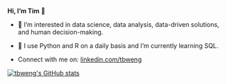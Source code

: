 

**Hi, I’m Tim** 👋 
- 👀 I’m interested in data science, data analysis, data-driven solutions, and human decision-making.
- 🌱 I use Python and R on a daily basis and I’m currently learning SQL.

- Connect with me on:
[linkedin.com/tbweng](https://linkedin.com/tbweng)

[![tbweng's GitHub stats](https://github-readme-stats.vercel.app/api?username=tbweng&include_all_commits=true&count_private=true&show_icons=true&theme=radical&hide=contribs)](https://github.com/tbweng/github-readme-stats)

<!---
tbweng/tbweng is a ✨ special ✨ repository because its `README.md` (this file) appears on your GitHub profile.
You can click the Preview link to take a look at your changes.
--->
